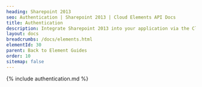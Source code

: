 ```yaml
---
heading: Sharepoint 2013
seo: Authentication | Sharepoint 2013 | Cloud Elements API Docs
title: Authentication
description: Integrate Sharepoint 2013 into your application via the Cloud Elements APIs.
layout: docs
breadcrumbs: /docs/elements.html
elementId: 30
parent: Back to Element Guides
order: 10
sitemap: false
---
```


{% include authentication.md %}
